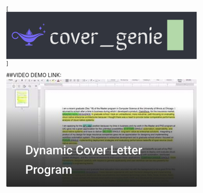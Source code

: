 
[![logo](etc/cover_genie_logo.png)]

##VIDEO DEMO LINK:
[![video demo](etc/thumbnail.png)](https://www.youtube.com/watch?v=-hOj-wnPw18)
